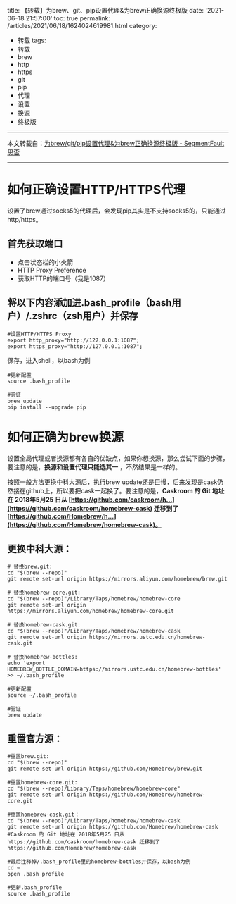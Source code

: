 title: 【转载】为brew、git、pip设置代理&为brew正确换源终极版
date: '2021-06-18 21:57:00'
toc: true
permalink: /articles/2021/06/18/1624024619981.html
category: 
 - 转载
tags: 
 - 转载
 - brew
 - http
 - https
 - git
 - pip
 - 代理
 - 设置
 - 换源
 - 终极版
---

本文转载自：[为brew/git/pip设置代理&为brew正确换源终极版 - SegmentFault 思否](https://segmentfault.com/a/1190000019758638)

---

# 如何正确设置HTTP/HTTPS代理

设置了brew通过socks5的代理后，会发现pip其实是不支持socks5的，只能通过http/https。


<!-- more -->


## 首先获取端口

* 点击状态栏的小火箭
* HTTP Proxy Preference
* 获取HTTP的端口号（我是1087）

## 将以下内容添加进.bash_profile（bash用户）/.zshrc（zsh用户）并保存

```
#设置HTTP/HTTPS Proxy
export http_proxy="http://127.0.0.1:1087"; 
export https_proxy="http://127.0.0.1:1087";
```

保存，进入shell，以bash为例

```
#更新配置
source .bash_profile

#验证
brew update
pip install --upgrade pip
```

# 如何正确为brew换源

设置全局代理或者换源都有各自的优缺点，如果你想换源，那么尝试下面的步骤，要注意的是，**换源和设置代理只能选其一** ，不然结果是一样的。

按照一般方法更换中科大源后，执行brew update还是巨慢，后来发现是cask仍然接在github上，所以要把cask一起换了。要注意的是，**Caskroom 的 Git 地址在 2018年5月25 日从 [https://github.com/caskroom/h...](https://github.com/caskroom/homebrew-cask) 迁移到了[https://github.com/Homebrew/h...](https://github.com/Homebrew/homebrew-cask)。**

## 更换中科大源：

```
# 替换brew.git:
cd "$(brew --repo)"
git remote set-url origin https://mirrors.aliyun.com/homebrew/brew.git

# 替换homebrew-core.git:
cd "$(brew --repo)"/Library/Taps/homebrew/homebrew-core
git remote set-url origin https://mirrors.aliyun.com/homebrew/homebrew-core.git

# 替换homebrew-cask.git:
cd "$(brew --repo)"/Library/Taps/homebrew/homebrew-cask
git remote set-url origin https://mirrors.ustc.edu.cn/homebrew-cask.git

# 替换homebrew-bottles:
echo 'export HOMEBREW_BOTTLE_DOMAIN=https://mirrors.ustc.edu.cn/homebrew-bottles' >> ~/.bash_profile

#更新配置
source ~/.bash_profile

#验证
brew update
```

## 重置官方源：

```
#重置brew.git:
cd "$(brew --repo)"
git remote set-url origin https://github.com/Homebrew/brew.git

#重置homebrew-core.git:
cd "$(brew --repo)/Library/Taps/homebrew/homebrew-core"
git remote set-url origin https://github.com/Homebrew/homebrew-core.git

#重置homebrew-cask.git：
cd "$(brew --repo)"/Library/Taps/homebrew/homebrew-cask
git remote set-url origin https://github.com/Homebrew/homebrew-cask
#Caskroom 的 Git 地址在 2018年5月25 日从 https://github.com/caskroom/homebrew-cask 迁移到了 https://github.com/Homebrew/homebrew-cask 

#最后注释掉/.bash_profile里的homebrew-bottles并保存，以bash为例
cd ~
open .bash_profile

#更新.bash_profile
source .bash_profile
```
